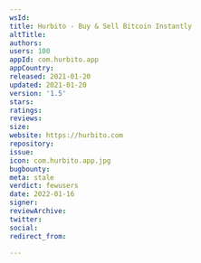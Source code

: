```yaml
---
wsId: 
title: Hurbito - Buy & Sell Bitcoin Instantly
altTitle: 
authors: 
users: 100
appId: com.hurbito.app
appCountry: 
released: 2021-01-20
updated: 2021-01-20
version: '1.5'
stars: 
ratings: 
reviews: 
size: 
website: https://hurbito.com
repository: 
issue: 
icon: com.hurbito.app.jpg
bugbounty: 
meta: stale
verdict: fewusers
date: 2022-01-16
signer: 
reviewArchive: 
twitter: 
social: 
redirect_from: 

---
```


